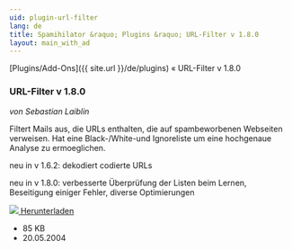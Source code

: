 ```yaml
---
uid: plugin-url-filter
lang: de
title: Spamihilator &raquo; Plugins &raquo; URL-Filter v 1.8.0
layout: main_with_ad
---
```


[Plugins/Add-Ons]({{ site.url }}/de/plugins) &laquo; URL-Filter v 1.8.0

### URL-Filter v 1.8.0

_von Sebastian Laiblin_

Filtert Mails aus, die URLs enthalten, die auf spambeworbenen 
  Webseiten verweisen. Hat eine Black-/White-und Ignoreliste um
  eine hochgenaue
    Analyse zu ermoeglichen.

neu in v 1.6.2: dekodiert codierte URLs

neu in v 1.8.0: verbesserte Überprüfung der Listen beim Lernen, Beseitigung einiger Fehler, diverse Optimierungen

<div class="downloadsection">
<a href="http://www.laiblin.de/download/download.php?id=urlfilter" class="radius button left" id="download-button"><img src="{{site.url}}/images/download-arrow.png"> Herunterladen</a>
<ul id="download-notes">
<li>85 KB</li>
<li>20.05.2004</li>
</ul>
</div>

